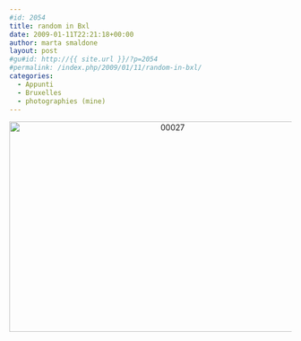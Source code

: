 ```yaml
---
#id: 2054
title: random in Bxl
date: 2009-01-11T22:21:18+00:00
author: marta smaldone
layout: post
#gu#id: http://{{ site.url }}/?p=2054
#permalink: /index.php/2009/01/11/random-in-bxl/
categories:
  - Appunti
  - Bruxelles
  - photographies (mine)
---
```

<p style="text-align: center;">
  <a href="{{ site.url }}/images/uploads/2009/01/00027-1.jpg"><img class="aligncenter wp-image-2381 size-full" title="00027" src="{{ site.url }}/images/uploads/2009/01/00027-1.jpg" width="567" height="375" srcset="{{ site.url }}/images/uploads/2009/01/00027-1.jpg 567w, {{ site.url }}/images/uploads/2009/01/00027-1-300x198.jpg 300w" sizes="(max-width: 567px) 100vw, 567px" /></a>
</p>